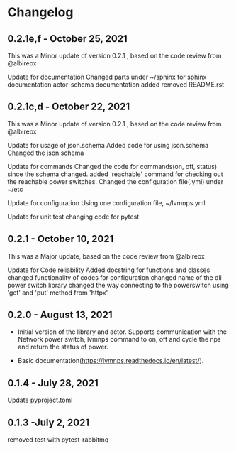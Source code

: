 # Changelog

## 0.2.1e,f - October 25, 2021

This was a Minor update of version 0.2.1 , based on the code review from @albireox

Update for documentation
Changed parts under ~/sphinx for sphinx documentation
actor-schema documentation added
removed README.rst


## 0.2.1c,d - October 22, 2021

This was a Minor update of version 0.2.1 , based on the code review from @albireox

Update for usage of json.schema
Added code for using json.schema
Changed the json.schema

Update for commands
Changed the code for commands(on, off, status) since the schema changed.
added 'reachable' command for checking out the reachable power switches.
Changed the configuration file(.yml) under ~/etc

Update for configuration
Using one configuration file, ~/lvmnps.yml

Update for unit test
changing code for pytest


## 0.2.1 - October 10, 2021

This was a Major update, based on the code review from @albireox

Update for Code reliability
Added docstring for functions and classes
changed functionality of codes for configuration
changed name of the dli power switch library
changed the way connecting to the powerswitch using 'get' and 'put' method from 'httpx'


## 0.2.0 - August 13, 2021

* Initial version of the library and actor. Supports communication with the Network power switch, lvmnps command to on, off and cycle the nps and return the status of power.

* Basic documentation(https://lvmnps.readthedocs.io/en/latest/).


## 0.1.4 - July 28, 2021

Update pyproject.toml


## 0.1.3 -July 2, 2021

removed test with pytest-rabbitmq
